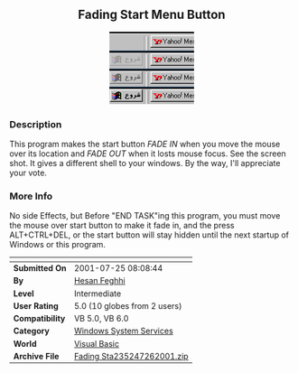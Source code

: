 ﻿<div align="center">

## Fading Start Menu Button

<img src="PIC200172513457921.jpg">
</div>

### Description

This program makes the start button *FADE IN* when you move the mouse over its location and *FADE OUT* when it losts mouse focus. See the screen shot. It gives a different shell to your windows. By the way, I'll appreciate your vote.
 
### More Info
 
No side Effects, but Before "END TASK"ing this program, you must move the mouse over start button to make it fade in, and the press ALT+CTRL+DEL, or the start button will stay hidden until the next startup of Windows or this program.


<span>             |<span>
---                |---
**Submitted On**   |2001-07-25 08:08:44
**By**             |[Hesan Feghhi](https://github.com/Planet-Source-Code/PSCIndex/blob/master/ByAuthor/hesan-feghhi.md)
**Level**          |Intermediate
**User Rating**    |5.0 (10 globes from 2 users)
**Compatibility**  |VB 5\.0, VB 6\.0
**Category**       |[Windows System Services](https://github.com/Planet-Source-Code/PSCIndex/blob/master/ByCategory/windows-system-services__1-35.md)
**World**          |[Visual Basic](https://github.com/Planet-Source-Code/PSCIndex/blob/master/ByWorld/visual-basic.md)
**Archive File**   |[Fading Sta235247262001\.zip](https://github.com/Planet-Source-Code/hesan-feghhi-fading-start-menu-button__1-25463/archive/master.zip)








